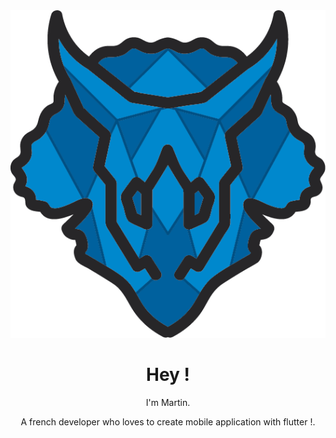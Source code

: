 <center><img src="assets/logo_tri7ratops.png" /></center>
<h1 align='center'>
    Hey !
</h1>
<p align='center'>
    I'm Martin.
</p>
<p align='center'>
   A french developer who loves to create mobile application with flutter !</a>.
</p>
